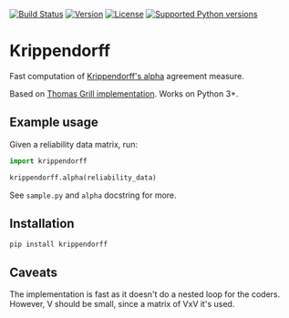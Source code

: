 [![Build Status](https://travis-ci.com/pln-fing-udelar/fast-krippendorff.svg?branch=master)](https://travis-ci.com/pln-fing-udelar/fast-krippendorff)
[![Version](https://img.shields.io/pypi/v/krippendorff.svg)](https://pypi.python.org/pypi/krippendorff)
[![License](https://img.shields.io/pypi/l/krippendorff.svg)](https://pypi.python.org/pypi/krippendorff)
[![Supported Python versions](https://img.shields.io/pypi/pyversions/krippendorff.svg)](https://pypi.python.org/pypi/krippendorff)

# Krippendorff

Fast computation of [Krippendorff's alpha](https://en.wikipedia.org/wiki/Krippendorff%27s_alpha) agreement measure.

Based on [Thomas Grill implementation](https://github.com/grrrr/krippendorff-alpha). Works on Python 3+.

## Example usage

Given a reliability data matrix, run:

```python
import krippendorff

krippendorff.alpha(reliability_data)
```

See `sample.py` and `alpha` docstring for more.

## Installation

```shell
pip install krippendorff
```

## Caveats

The implementation is fast as it doesn't do a nested loop for the coders. However, V should be small, since a matrix of VxV it's used.

